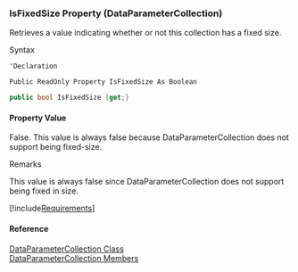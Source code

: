 ﻿### IsFixedSize Property (DataParameterCollection)

Retrieves a value indicating whether or not this collection has a fixed size.

Syntax

```vbnet
'Declaration

Public ReadOnly Property IsFixedSize As Boolean
```

```csharp
public bool IsFixedSize {get;}
```

#### Property Value

False. This value is always false because DataParameterCollection does not support being fixed-size.

Remarks

This value is always false since DataParameterCollection does not support being fixed in size.

[!include[Requirements](../partials/requirements.md)]

#### Reference

[DataParameterCollection Class](FChoice.Common~FChoice.Common.Data.DataParameterCollection.md)  
[DataParameterCollection Members](FChoice.Common~FChoice.Common.Data.DataParameterCollection_members.md)